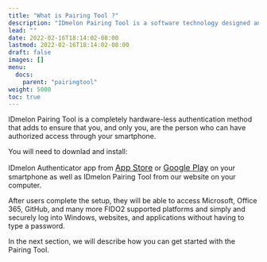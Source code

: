 ```yaml
---
title: "What is Pairing Tool ?"
description: "IDmelon Pairing Tool is a software technology designed and developed by IDmelon Technologies Inc. to let users pair their smartphones with their PCs and use their smartphones as a security key. It is really best suited for environments with single-user PCs so that users can enjoy the passwordless login experiance with a single touch on a push notification on their smartphones."
lead: ""
date: 2022-02-16T18:14:02-08:00
lastmod: 2022-02-16T18:14:02-08:00
draft: false
images: []
menu:
  docs:
    parent: "pairingtool"
weight: 5000
toc: true
---
```


IDmelon Pairing Tool is a completely hardware-less authentication method that adds to ensure  that you, and only you, are the person who can have authorized access through your smartphone.

You will need to downlad and install:

<div class="step-row-container">
  <div class="step-column bullet-container">
    <div class="bullet"></div>
  </div>
  <div class="card-column">
    <div class="step-text" >
      <div class="card-body">
        <p>IDmelon Authenticator app from <a href="https://apps.apple.com/ca/app/idmelon/id1511376376" style="font-size:16px;">App Store</a> or <a href="https://play.google.com/store/apps/details?id=com.vancosys.authenticator.business&pli=1" style="font-size:16px;">Google Play</a> on your smartphone as well as IDmelon Pairing Tool from our website on your computer.</p>
      </div>
    </div>
  </div>
</div>

After users complete the setup, they will be able to access Microsoft, Office 365, GitHub, and many more FIDO2 supported platforms and simply and securely log into Windows, websites, and applications without having to type a password.

In the next section, we will describe how you can get started with the Pairing Tool.

